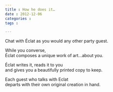 ```yaml
---
title : How he does it…
date : 2012-12-06
categories : 
tags : 

---
```

  
Chat with Éclat as you would any other party guest. 

While you converse,   
Éclat composes a unique work of art...about you.  


Éclat writes it, reads it to you   
and gives you a beautifully printed copy to keep.  


Each guest who talks with Eclat   
departs with their own original creation in hand.